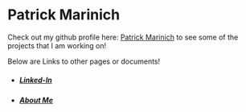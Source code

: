 # Patrick Marinich

Check out my github profile here: [Patrick Marinich](https://github.com/PatrickMarinich) to see some of the projects that I am working on!

Below are Links to other pages or documents!
+ ##### [Linked-In](https://www.linkedin.com/in/patrickmarinich/)
+ ##### [About Me](https://patrickmarinich.github.io/home/aboutme.html)
